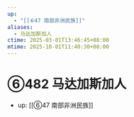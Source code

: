 ```yaml
---
up:
  - "[[⑥47 南部非洲民族]]"
aliases:
  - 马达加斯加人
ctime: 2025-03-01T13:46:45+08:00
mtime: 2025-10-01T11:40:30+08:00
---
```


# ⑥482 马达加斯加人

- up: [[⑥47 南部非洲民族]]
